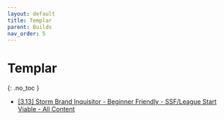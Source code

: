 ```yaml
---
layout: default
title: Templar
parent: Builds
nav_order: 5
---
```


# Templar
{: .no_toc }

 -  <a href="https://www.pathofexile.com/forum/view-thread/2326164" target="_blank">[3.13] Storm Brand Inquisitor - Beginner Friendly - SSF/League Start Viable - All Content</a>